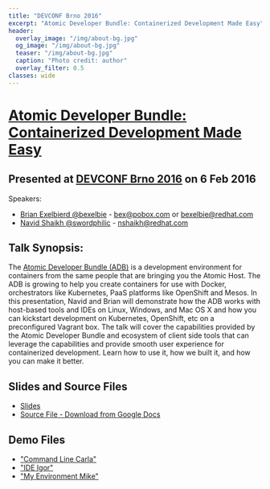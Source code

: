 ```yaml
---
title: "DEVCONF Brno 2016"
excerpt: "Atomic Developer Bundle: Containerized Development Made Easy"
header:
  overlay_image: "/img/about-bg.jpg"
  og_image: "/img/about-bg.jpg"
  teaser: "/img/about-bg.jpg"
  caption: "Photo credit: author"
  overlay_filter: 0.5
classes: wide
---
```


# [Atomic Developer Bundle: Containerized Development Made Easy](https://devconfcz2016.sched.org/event/53556807a38c5eb825ebdfdebccd1def)
## Presented at [DEVCONF Brno 2016](http://devconf.cz/) on 6 Feb 2016

Speakers: 
- [Brian Exelbierd @bexelbie](https://twitter.com/bexelbie) - bex@pobox.com or bexelbie@redhat.com
- [Navid Shaikh @swordphilic](https://twitter.com/swordphilic) - nshaikh@redhat.com

## Talk Synopsis:
The [Atomic Developer Bundle
(ADB)](https://github.com/projectatomic/adb-atomic-developer-bundle/)
is a development environment for containers from the same people that
are bringing you the Atomic Host. The ADB is growing to help you create
containers for use with Docker, orchestrators like Kubernetes, PaaS
platforms like OpenShift and Mesos. In this presentation, Navid and
Brian will demonstrate how the ADB works with host-based tools and IDEs
on Linux, Windows, and Mac OS X and how you can kickstart development
on Kubernetes, OpenShift, etc on a preconfigured Vagrant box. The talk
will cover the capabilities provided by the Atomic Developer Bundle and
ecosystem of client side tools that can leverage the capabilities and
provide smooth user experience for containerized development. Learn how
to use it, how we built it, and how you can make it better.

## Slides and Source Files

- [Slides](ADB_DevConf_2016.pdf)
- [Source File - Download   from Google Docs](slides.pptx)

## Demo Files

- ["Command Line Carla"](carla/README.md.txt)
- ["IDE Igor"](igor/README.md.txt)
- ["My Environment Mike"](mike/README.md.txt)
